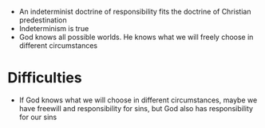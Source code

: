 - An indeterminist doctrine of responsibility fits the doctrine of Christian predestination
- Indeterminism is true
- God knows all possible worlds. He knows what we will freely choose in different circumstances

#                  Difficulties

- If God knows what we will choose in different circumstances, maybe we have freewill and responsibility for sins, but God also has responsibility for our sins